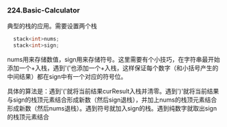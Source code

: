 ### 224.Basic-Calculator

典型的栈的应用。需要设置两个栈
```cpp
  stack<int>nums;
  stack<int>sign;
```
nums用来存储数值，sign用来存储符号。这里需要有个小技巧，在字符串最开始添加一个+入栈，遇到'('也添加一个+入栈，这样保证每个数字（和小括号产生的中间结果）都在sign中有一个对应的符号位。

具体的算法是：遇到'('就将当前结果curResult入栈并清零。遇到')'就将当前结果与sign的栈顶元素结合形成新数（然后sign退栈），并加上nums的栈顶元素结合形成新数（然后nums退栈）。遇到符号就加入sign的栈。遇到纯数字就取出sign的栈顶元素结合
